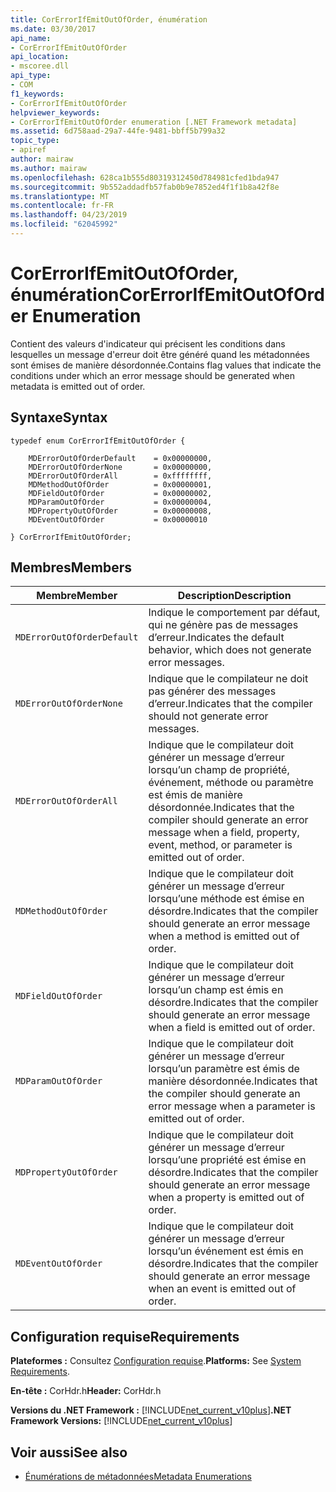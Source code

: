 ```yaml
---
title: CorErrorIfEmitOutOfOrder, énumération
ms.date: 03/30/2017
api_name:
- CorErrorIfEmitOutOfOrder
api_location:
- mscoree.dll
api_type:
- COM
f1_keywords:
- CorErrorIfEmitOutOfOrder
helpviewer_keywords:
- CorErrorIfEmitOutOfOrder enumeration [.NET Framework metadata]
ms.assetid: 6d758aad-29a7-44fe-9481-bbff5b799a32
topic_type:
- apiref
author: mairaw
ms.author: mairaw
ms.openlocfilehash: 628ca1b555d80319312450d784981cfed1bda947
ms.sourcegitcommit: 9b552addadfb57fab0b9e7852ed4f1f1b8a42f8e
ms.translationtype: MT
ms.contentlocale: fr-FR
ms.lasthandoff: 04/23/2019
ms.locfileid: "62045992"
---
```

# <a name="corerrorifemitoutoforder-enumeration"></a><span data-ttu-id="d83d1-102">CorErrorIfEmitOutOfOrder, énumération</span><span class="sxs-lookup"><span data-stu-id="d83d1-102">CorErrorIfEmitOutOfOrder Enumeration</span></span>
<span data-ttu-id="d83d1-103">Contient des valeurs d'indicateur qui précisent les conditions dans lesquelles un message d'erreur doit être généré quand les métadonnées sont émises de manière désordonnée.</span><span class="sxs-lookup"><span data-stu-id="d83d1-103">Contains flag values that indicate the conditions under which an error message should be generated when metadata is emitted out of order.</span></span>  
  
## <a name="syntax"></a><span data-ttu-id="d83d1-104">Syntaxe</span><span class="sxs-lookup"><span data-stu-id="d83d1-104">Syntax</span></span>  
  
```  
typedef enum CorErrorIfEmitOutOfOrder {  
  
    MDErrorOutOfOrderDefault    = 0x00000000,  
    MDErrorOutOfOrderNone       = 0x00000000,  
    MDErrorOutOfOrderAll        = 0xffffffff,  
    MDMethodOutOfOrder          = 0x00000001,  
    MDFieldOutOfOrder           = 0x00000002,  
    MDParamOutOfOrder           = 0x00000004,  
    MDPropertyOutOfOrder        = 0x00000008,  
    MDEventOutOfOrder           = 0x00000010  
  
} CorErrorIfEmitOutOfOrder;  
```  
  
## <a name="members"></a><span data-ttu-id="d83d1-105">Membres</span><span class="sxs-lookup"><span data-stu-id="d83d1-105">Members</span></span>  
  
|<span data-ttu-id="d83d1-106">Membre</span><span class="sxs-lookup"><span data-stu-id="d83d1-106">Member</span></span>|<span data-ttu-id="d83d1-107">Description</span><span class="sxs-lookup"><span data-stu-id="d83d1-107">Description</span></span>|  
|------------|-----------------|  
|`MDErrorOutOfOrderDefault`|<span data-ttu-id="d83d1-108">Indique le comportement par défaut, qui ne génère pas de messages d’erreur.</span><span class="sxs-lookup"><span data-stu-id="d83d1-108">Indicates the default behavior, which does not generate error messages.</span></span>|  
|`MDErrorOutOfOrderNone`|<span data-ttu-id="d83d1-109">Indique que le compilateur ne doit pas générer des messages d’erreur.</span><span class="sxs-lookup"><span data-stu-id="d83d1-109">Indicates that the compiler should not generate error messages.</span></span>|  
|`MDErrorOutOfOrderAll`|<span data-ttu-id="d83d1-110">Indique que le compilateur doit générer un message d’erreur lorsqu’un champ de propriété, événement, méthode ou paramètre est émis de manière désordonnée.</span><span class="sxs-lookup"><span data-stu-id="d83d1-110">Indicates that the compiler should generate an error message when a field, property, event, method, or parameter is emitted out of order.</span></span>|  
|`MDMethodOutOfOrder`|<span data-ttu-id="d83d1-111">Indique que le compilateur doit générer un message d’erreur lorsqu’une méthode est émise en désordre.</span><span class="sxs-lookup"><span data-stu-id="d83d1-111">Indicates that the compiler should generate an error message when a method is emitted out of order.</span></span>|  
|`MDFieldOutOfOrder`|<span data-ttu-id="d83d1-112">Indique que le compilateur doit générer un message d’erreur lorsqu’un champ est émis en désordre.</span><span class="sxs-lookup"><span data-stu-id="d83d1-112">Indicates that the compiler should generate an error message when a field is emitted out of order.</span></span>|  
|`MDParamOutOfOrder`|<span data-ttu-id="d83d1-113">Indique que le compilateur doit générer un message d’erreur lorsqu’un paramètre est émis de manière désordonnée.</span><span class="sxs-lookup"><span data-stu-id="d83d1-113">Indicates that the compiler should generate an error message when a parameter is emitted out of order.</span></span>|  
|`MDPropertyOutOfOrder`|<span data-ttu-id="d83d1-114">Indique que le compilateur doit générer un message d’erreur lorsqu’une propriété est émise en désordre.</span><span class="sxs-lookup"><span data-stu-id="d83d1-114">Indicates that the compiler should generate an error message when a property is emitted out of order.</span></span>|  
|`MDEventOutOfOrder`|<span data-ttu-id="d83d1-115">Indique que le compilateur doit générer un message d’erreur lorsqu’un événement est émis en désordre.</span><span class="sxs-lookup"><span data-stu-id="d83d1-115">Indicates that the compiler should generate an error message when an event is emitted out of order.</span></span>|  
  
## <a name="requirements"></a><span data-ttu-id="d83d1-116">Configuration requise</span><span class="sxs-lookup"><span data-stu-id="d83d1-116">Requirements</span></span>  
 <span data-ttu-id="d83d1-117">**Plateformes :** Consultez [Configuration requise](../../../../docs/framework/get-started/system-requirements.md).</span><span class="sxs-lookup"><span data-stu-id="d83d1-117">**Platforms:** See [System Requirements](../../../../docs/framework/get-started/system-requirements.md).</span></span>  
  
 <span data-ttu-id="d83d1-118">**En-tête :** CorHdr.h</span><span class="sxs-lookup"><span data-stu-id="d83d1-118">**Header:** CorHdr.h</span></span>  
  
 <span data-ttu-id="d83d1-119">**Versions du .NET Framework :** [!INCLUDE[net_current_v10plus](../../../../includes/net-current-v10plus-md.md)]</span><span class="sxs-lookup"><span data-stu-id="d83d1-119">**.NET Framework Versions:** [!INCLUDE[net_current_v10plus](../../../../includes/net-current-v10plus-md.md)]</span></span>  
  
## <a name="see-also"></a><span data-ttu-id="d83d1-120">Voir aussi</span><span class="sxs-lookup"><span data-stu-id="d83d1-120">See also</span></span>

- [<span data-ttu-id="d83d1-121">Énumérations de métadonnées</span><span class="sxs-lookup"><span data-stu-id="d83d1-121">Metadata Enumerations</span></span>](../../../../docs/framework/unmanaged-api/metadata/metadata-enumerations.md)
